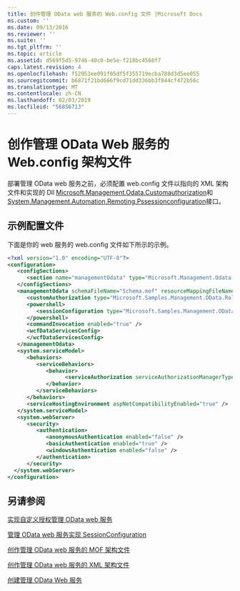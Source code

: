 ```yaml
---
title: 创作管理 OData web 服务的 Web.config 文件 |Microsoft Docs
ms.custom: ''
ms.date: 09/13/2016
ms.reviewer: ''
ms.suite: ''
ms.tgt_pltfrm: ''
ms.topic: article
ms.assetid: d569f5d5-9746-40c0-be5e-f218bc4560f7
caps.latest.revision: 4
ms.openlocfilehash: f52953ee091f05df5f355719ecba788d3d5ee055
ms.sourcegitcommit: b6871f21bd666f9cd71dd336bb3f844cf472b56c
ms.translationtype: MT
ms.contentlocale: zh-CN
ms.lasthandoff: 02/03/2019
ms.locfileid: "56856713"
---
```

# <a name="authoring-the-webconfig-file-for-a-management-odata-web-service"></a>创作管理 OData Web 服务的 Web.config 架构文件

部署管理 OData web 服务之前，必须配置 web.config 文件以指向的 XML 架构文件和实现的 Dll [Microsoft.Management.Odata.Customauthorization](/dotnet/api/Microsoft.Management.Odata.CustomAuthorization)和[System.Management.Automation.Remoting.Pssessionconfiguration](/dotnet/api/System.Management.Automation.Remoting.PSSessionConfiguration)接口。

## <a name="sample-config-file"></a>示例配置文件

下面是你的 web 服务的 web.config 文件如下所示的示例。

```xml
<?xml version="1.0" encoding="UTF-8"?>
<configuration>
   <configSections>
      <section name="managementOdata" type="Microsoft.Management.Odata.Core.DSConfiguration, Microsoft.Management.OData, Version=3.0.0.0, Culture=neutral, PublicKeyToken=31bf3856ad364e35, processorArchitecture=MSIL" />
   </configSections>
   <managementOdata schemaFileName="Schema.mof" resourceMappingFileName="Schema.xml">
      <customAuthorization type="Microsoft.Samples.Management.OData.RoleBasedPlugins.CustomAuthorization" assembly=".\Microsoft.Samples.Management.OData.RoleBasedPlugins.dll" />
      <powershell>
         <sessionConfiguration type="Microsoft.Samples.Management.OData.RoleBasedPlugins.SessionConfiguration" assembly=".\Microsoft.Samples.Management.OData.RoleBasedPlugins.dll" />
      </powershell>
      <commandInvocation enabled="true" />
      <wcfDataServicesConfig>
      </wcfDataServicesConfig>
   </managementOdata>
   <system.serviceModel>
      <behaviors>
         <serviceBehaviors>
            <behavior>
                  <serviceAuthorization serviceAuthorizationManagerType="Microsoft.Management.Odata.Core.CustomAuthorizationManager, Microsoft.Management.OData, Version=3.0.0.0, Culture=neutral, PublicKeyToken=31bf3856ad364e35" />
            </behavior>
         </serviceBehaviors>
      </behaviors>
      <serviceHostingEnvironment aspNetCompatibilityEnabled="true" />
   </system.serviceModel>
   <system.webServer>
      <security>
         <authentication>
            <anonymousAuthentication enabled="false" />
            <basicAuthentication enabled="true" />
            <windowsAuthentication enabled="false" />
         </authentication>
      </security>
  </system.webServer>
</configuration>

```

## <a name="see-also"></a>另请参阅

[实现自定义授权管理 OData web 服务](./implementing-custom-authorization-for-a-management-odata-web-service.md)

[管理 OData web 服务实现 SessionConfiguration](./implementing-sessionconfiguration-for-a-management-odata-web-service.md)

[创作管理 OData web 服务的 MOF 架构文件](./authoring-the-mof-schema-file-for-a-management-odata-web-service.md)

[创作管理 OData web 服务的 XML 架构文件](./authoring-the-xml-schema-file-for-a-management-odata-web-service.md)

[创建管理 OData Web 服务](./creating-a-management-odata-web-service.md)